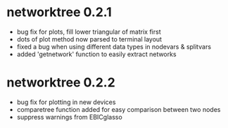 # networktree 0.2.1

* bug fix for plots, fill lower triangular of matrix first
* dots of plot method now parsed to terminal layout
* fixed a bug when using different data types in nodevars & splitvars
* added 'getnetwork' function to easily extract networks

# networktree 0.2.2

* bug fix for plotting in new devices
* comparetree function added for easy comparison between two nodes
* suppress warnings from EBICglasso
